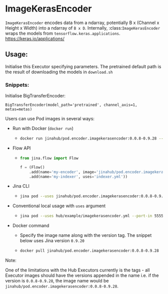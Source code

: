 # ImageKerasEncoder

`ImageKerasEncoder` encodes data from a ndarray, potentially B x (Channel x Height x Width) into a ndarray of `B x D`. Internally, :class:`ImageKerasEncoder` wraps the models from `tensorflow.keras.applications`. https://keras.io/applications/




## Usage:

Initialise this Executor specifying parameters.
The pretrained default path is the result of downloading the models in `download.sh`

### Snippets:

Initialise BigTransferEncoder:

`BigTransferEncoder(model_path='pretrained', channel_axis=1, metas=metas)`

Users can use Pod images in several ways:

- Run with Docker (`docker run`)
  - ```bash
    docker run jinahub/pod.encoder.imagekerasencoder:0.0.8-0.9.28 --port-in 55555 --port-out 55556
    ```
    
- Flow API
  - ```python
    from jina.flow import Flow

    f = (Flow()
        .add(name='my-encoder', image='jinahub/pod.encoder.imagekerasencoder:0.0.8-0.9.28', port_in=55555, port_out=55556)
        .add(name='my-indexer', uses='indexer.yml'))
    ```
    
- Jina CLI
  - ```bash
    jina pod --uses jinahub/pod.encoder.imagekerasencoder:0.0.8-0.9.28 --port-in 55555 --port-out 55556
    ```
    
- Conventional local usage with `uses` argument
  - ```bash
    jina pod --uses hub/example/imagekerasencoder.yml --port-in 55555 --port-out 55556
    ```
    
- Docker command

  - Specify the image name along with the version tag. The snippet below uses Jina version `0.9.20`

  - ```bash
    docker pull jinahub/pod.encoder.imagekerasencoder:0.0.8-0.9.28
    ```
   
 Note:
 
 One of the limitations with the Hub Executors currently is the tags - all Executor images should have the versions appended in the name i.e.
 if the version is `0.0.8-0.9.28`, the image name would be `jinahub/pod.encoder.imagekerasencoder:0.0.8-0.9.28`.
   
